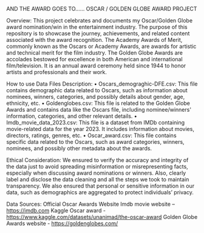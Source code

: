 AND THE AWARD GOES TO……
OSCAR / GOLDEN GLOBE AWARD PROJECT

Overview:
This project celebrates and documents my Oscar/Golden Globe award nomination/win in the entertainment industry. The purpose of this repository is to showcase the journey, achievements, and related content associated with the award recognition.
The Academy Awards of Merit, commonly known as the Oscars or Academy Awards, are awards for artistic and technical merit for the film industry. 
The Golden Globe Awards are accolades bestowed for excellence in both American and international film/television. It is an annual award ceremony held since 1944 to honor artists and professionals and their work. 


How to use 
Data Files Description:
•	Oscars_demograghic-DFE.csv: This file contains demographic data related to Oscars, such as information about nominees, winners, categories, and possibly details about gender, age, ethnicity, etc.
•	Goldenglobes.csv: This file is related to the Golden Globe Awards and contains data like the Oscars file, including nominee/winners' information, categories, and other relevant details.
•	Imdb_movie_data_2023.csv: This file is a dataset from IMDb containing movie-related data for the year 2023. It includes information about movies, directors, ratings, genres, etc.
•	Oscar_award.csv: This file contains specific data related to the Oscars, such as award categories, winners, nominees, and possibly other metadata about the awards.



Ethical Consideration:
We ensured to verify the accuracy and integrity of the data just to avoid spreading misinformation or misrepresenting facts, especially when discussing award nominations or winners. Also, clearly label and disclose the data cleaning and all the steps we took to maintain transparency.
We also ensured that personal or sensitive information in our data, such as demographics are aggregated to protect individuals’ privacy.

Data Sources:
            Official Oscar Awards Website
             Imdb movie website – https://imdb.com
             Kaggle Oscar award -  https://www.kaggle.com/datasets/unanimad/the-oscar-award
Golden Globe Awards website - https://goldenglobes.com/ 



